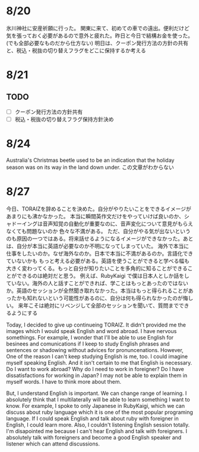 # 8/20

氷川神社に安産祈願に行った。
関東に来て、初めての車での遠出。便利だけど気を張っておく必要があるので意外と疲れた。昨日と今日で結構お金を使った。(でも全部必要なものだから仕方ない)
明日は、クーポン発行方法の方針の共有と、税込・税抜の切り替えフラグをどこに保持するか考える

# 8/21

## TODO

- [ ] クーポン発行方法の方針共有
- [ ] 税込・税抜の切り替えフラグ保持方針決め

# 8/24

Australia's Christmas beetle used to be an indication that the holiday season was on its way in the land down under.
この文章がわからない

# 8/27

今日、TORAIZを辞めることを決めた。自分がやりたいことをできるイメージがあまりにも沸かなかった。
本当に瞬間英作文だけをやっていけば良いのか、シャドーイングは音声知覚の自動化が重要なのに、音声変化について意見がもらえなくても問題ないのか
色々な不満がある。
ただ、自分がやる気が出ないというのも原因の一つではある。将来話せるようになるイメージができなかった。あとは、自分が本当に英語が必要なのか不明になってしまっていた。
海外で本当に仕事をしたいのか。なぜ海外なのか。日本で本当に不満があるのか。言語化できていないかも
もっと考える必要がある。英語を使うことができると学べる幅も大きく変わってくる。もっと自分が知りたいことを多角的に知ることができることができるのは絶対だと思う。
例えば、RubyKaigi で僕は日本人としか話をしていない。海外の人と話すことができれば、学ことはもっとあったのではないか。英語のセッションが全然聞き取れなかった。本当はもっと得られることがあったかも知れないという可能性があるのに、自分は何も得られなかったのが悔しい。
来年こそは絶対にリベンジして全部のセッションを聞いて、質問までできるようにする

Today, I decided to give up continueing TORAIZ. It didn't provided me the images which I would speak English and word abroad.
I have nervous somethings. For example, I wonder that I'll be able to use English for besinees and comunications if I keep to study English phrases and sentences or shadowing without advices for pronuncenations.
However, One of the reason I can't keep studying English is me, too. I could imagine myself speaking English. And it isn't certain to me that English is necessary.
Do I want to work abroad? Why do I need to work in foreigner? Do I have dissatisfactions for working in Japan? I may not be able to explain them in myself words. I have to think more about them.

But, I understand English is important. We can change range of learning. I absolutely think that I multilaterally will be able to learn something I want to know.
For example, I spoke to only Japanese in RubyKaigi, which we can discuss about ruby language which it is one of the most popular programing language.
If I could speak English and talk about ruby with foreigner in English, I could learn more. Also, I couldn't listening English session totally. I'm disapointed me because I can't hear English and talk with foreigners.
I absolutely talk with foreigners and become a good English speaker and listener which can attend discussions.

